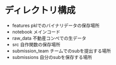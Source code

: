 # ディレクトリ構成
- features
	pklでのバイナリデータの保存場所
- notebook
	メインコード
- raw_data
	不動産コンペでの生データ
- src
	自作関数の保存場所
- submission_team
	チームでのsubを提出する場所
- submissions
	自分のsubを保存する場所